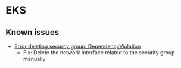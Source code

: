 # EKS

## Known issues
- [Error deleting security group: DependencyViolation](https://github.com/terraform-aws-modules/terraform-aws-eks/issues/2048)
  - Fix: Delete the network interface related to the security group manually
